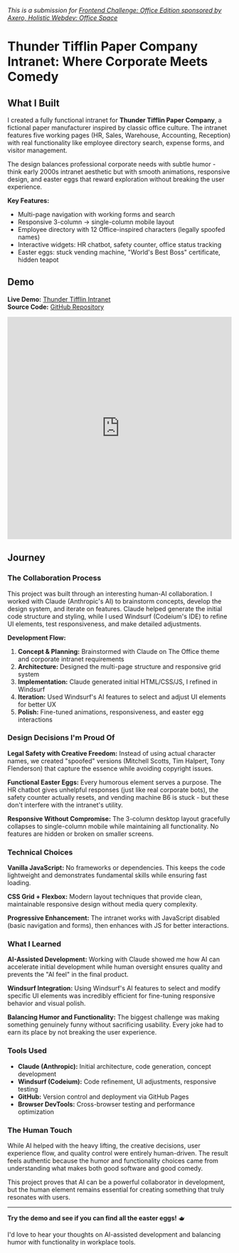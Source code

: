 *This is a submission for [Frontend Challenge: Office Edition sponsored by Axero, Holistic Webdev: Office Space](https://dev.to/challenges/frontend/axero)*

# Thunder Tifflin Paper Company Intranet: Where Corporate Meets Comedy

## What I Built

I created a fully functional intranet for **Thunder Tifflin Paper Company**, a fictional paper manufacturer inspired by classic office culture. The intranet features five working pages (HR, Sales, Warehouse, Accounting, Reception) with real functionality like employee directory search, expense forms, and visitor management.

The design balances professional corporate needs with subtle humor - think early 2000s intranet aesthetic but with smooth animations, responsive design, and easter eggs that reward exploration without breaking the user experience.

**Key Features:**
- Multi-page navigation with working forms and search
- Responsive 3-column → single-column mobile layout  
- Employee directory with 12 Office-inspired characters (legally spoofed names)
- Interactive widgets: HR chatbot, safety counter, office status tracking
- Easter eggs: stuck vending machine, "World's Best Boss" certificate, hidden teapot

## Demo

**Live Demo:** [Thunder Tifflin Intranet](https://angelacyu.github.io/thunder-tifflin-intranet/)  
**Source Code:** [GitHub Repository](https://github.com/angelacyu/thunder-tifflin-intranet)

<iframe src="https://angelacyu.github.io/thunder-tifflin-intranet/" width="100%" height="500" frameborder="0"></iframe>

## Journey

### The Collaboration Process

This project was built through an interesting human-AI collaboration. I worked with Claude (Anthropic's AI) to brainstorm concepts, develop the design system, and iterate on features. Claude helped generate the initial code structure and styling, while I used Windsurf (Codeium's IDE) to refine UI elements, test responsiveness, and make detailed adjustments.

**Development Flow:**
1. **Concept & Planning:** Brainstormed with Claude on The Office theme and corporate intranet requirements
2. **Architecture:** Designed the multi-page structure and responsive grid system
3. **Implementation:** Claude generated initial HTML/CSS/JS, I refined in Windsurf
4. **Iteration:** Used Windsurf's AI features to select and adjust UI elements for better UX
5. **Polish:** Fine-tuned animations, responsiveness, and easter egg interactions

### Design Decisions I'm Proud Of

**Legal Safety with Creative Freedom:** Instead of using actual character names, we created "spoofed" versions (Mitchell Scotts, Tim Halpert, Tony Flenderson) that capture the essence while avoiding copyright issues.

**Functional Easter Eggs:** Every humorous element serves a purpose. The HR chatbot gives unhelpful responses (just like real corporate bots), the safety counter actually resets, and vending machine B6 is stuck - but these don't interfere with the intranet's utility.

**Responsive Without Compromise:** The 3-column desktop layout gracefully collapses to single-column mobile while maintaining all functionality. No features are hidden or broken on smaller screens.

### Technical Choices

**Vanilla JavaScript:** No frameworks or dependencies. This keeps the code lightweight and demonstrates fundamental skills while ensuring fast loading.

**CSS Grid + Flexbox:** Modern layout techniques that provide clean, maintainable responsive design without media query complexity.

**Progressive Enhancement:** The intranet works with JavaScript disabled (basic navigation and forms), then enhances with JS for better interactions.

### What I Learned

**AI-Assisted Development:** Working with Claude showed me how AI can accelerate initial development while human oversight ensures quality and prevents the "AI feel" in the final product.

**Windsurf Integration:** Using Windsurf's AI features to select and modify specific UI elements was incredibly efficient for fine-tuning responsive behavior and visual polish.

**Balancing Humor and Functionality:** The biggest challenge was making something genuinely funny without sacrificing usability. Every joke had to earn its place by not breaking the user experience.

### Tools Used

- **Claude (Anthropic):** Initial architecture, code generation, concept development
- **Windsurf (Codeium):** Code refinement, UI adjustments, responsive testing
- **GitHub:** Version control and deployment via GitHub Pages
- **Browser DevTools:** Cross-browser testing and performance optimization

### The Human Touch

While AI helped with the heavy lifting, the creative decisions, user experience flow, and quality control were entirely human-driven. The result feels authentic because the humor and functionality choices came from understanding what makes both good software and good comedy.

This project proves that AI can be a powerful collaborator in development, but the human element remains essential for creating something that truly resonates with users.

---

**Try the demo and see if you can find all the easter eggs!** 🫖

I'd love to hear your thoughts on AI-assisted development and balancing humor with functionality in workplace tools.